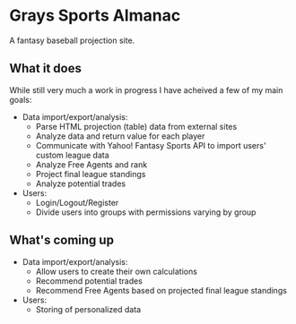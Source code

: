 # Grays Sports Almanac
A fantasy baseball projection site.

## What it does
While still very much a work in progress I have acheived a few of my main goals:
* Data import/export/analysis:
    * Parse HTML projection (table) data from external sites
    * Analyze data and return value for each player
    * Communicate with Yahoo! Fantasy Sports API to import users' custom league data
    * Analyze Free Agents and rank
    * Project final league standings
    * Analyze potential trades
* Users:
    * Login/Logout/Register
    * Divide users into groups with permissions varying by group

## What's coming up
* Data import/export/analysis:
    * Allow users to create their own calculations
    * Recommend potential trades
    * Recommend Free Agents based on projected final league standings
* Users:
    * Storing of personalized data
